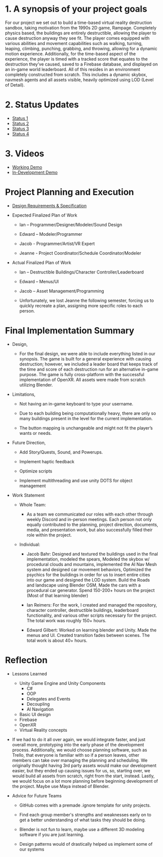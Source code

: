 # 1. A synopsis of your project goals

For our project we set out to build a time-based virtual reality destruction sandbox, taking motivation from the 1990s 2D game, Rampage. Completely physics based, the buildings are entirely destructible, allowing the player to cause destruction anyway they see fit. The player comes equipped with various abilities and movement capabilities such as walking, turning, leaping, climbing, punching, grabbing, and throwing, allowing for a dynamic motion experience. Additionally, for the time-based aspect of the experience, the player is timed with a tracked score that equates to the destruction they’ve caused, saved to a Firebase database, and displayed on an in-game world leaderboard. All of this resides in an environment completely constructed from scratch. This includes a dynamic skybox, navmesh agents and all assets visible, heavily optimized using LOD (Level of Detail).

# 2. Status Updates

- [Status 1](https://github.com/cretlo/unity-vr-rampage/blob/main/status/status1.md)
- [Status 2](https://github.com/cretlo/unity-vr-rampage/blob/main/status/status2.md)
- [Status 3](https://github.com/cretlo/unity-vr-rampage/blob/main/status/status3.md)
- [Status 4](https://github.com/cretlo/unity-vr-rampage/blob/main/status/status4.md)

# 3. Videos

- [Working Demo](https://www.youtube.com/watch?v=SysGxwCsr8I)
- [In-Development Demo](https://www.youtube.com/watch?v=DtVMk030N-U)

# Project Planning and Execution

- [Design Requirements & Specification](https://google.com)

- Expected Finalized Plan of Work

  - Ian – Programmer/Designer/Modeler/Sound Design

  - Edward – Modeler/Programmer

  - Jacob - Programmer/Artist/VR Expert

  - Jeanne - Project Coordinator/Schedule Coordinator/Modeler

- Actual Finalized Plan of Work

  - Ian – Destructible Buildings/Character Controller/Leaderboard

  - Edward – Menus/UI

  - Jacob – Asset Management/Programming

  - Unfortunately, we lost Jeanne the following semester, forcing us to quickly recreate a plan, assigning more specific roles to each person.

# Final Implementation Summary

- Design,

  - For the final design, we were able to include everything listed in our synopsis. The game is built for a general experience with causing destruction; however, we included a leader board that keeps track of the time and score of each destruction run for an alternative in-game purpose. The game is fully cross-platform with the successful implementation of OpenXR. All assets were made from scratch utilizing Blender.

- Limitations,

  - Not having an in-game keyboard to type your username.

  - Due to each building being computationally heavy, there are only so many buildings present in the level for the current implementation.

  - The button mapping is unchangeable and might not fit the player’s wants or needs.

- Future Direction,

  - Add Story/Quests, Sound, and Powerups.

  - Implement haptic feedback

  - Optimize scripts

  - Implement multithreading and use unity DOTS for object management

- Work Statement

  - Whole Team:

    - As a team we communicated our roles with each other through weekly Discord and in-person meetings. Each person not only equally contributed to the planning, project direction, documents, media, and presentation work, but also successfully filled their role within the project.

  - Individual:

    - Jacob Bahr: Designed and textured the buildings used in the final implementation, modeled the spears, Modeled the skybox w/ procedural clouds and mountains, implemented the AI Nav Mesh system and designed car movement behaviors, Optimized the psychics for the buildings in order for us to insert entire cities into our game and designed the LOD system. Build the Roads and landscape using Blender OSM, Made the cars with a procedural car generator. Spend 150-200+ hours on the project (Most of that learning blender)

    - Ian Reimers: For the work, I created and managed the repository, character controller, destructible buildings, leaderboard functionality, and various other scripts necessary for the project. The total work was roughly 150+ hours.

    - Edward Gilbert: Worked on learning blender and Unity. Made the menus and UI. Created transition fades between scenes. The total work is about 40+ hours.

# Reflection

- Lessons Learned
  - Unity Game Engine and Unity Components
    - C#
    - OOP
    - Delegates and Events
    - Decoupling
    - AI Navigation
  - Basic UI design
  - Firebase
  - OpenXR
  - Virtual Reality concepts
- If we had to do it all over again, we would integrate faster, and just overall more, prototyping into the early phase of the development process. Additionally, we would choose planning software, such as Trello, that everyone is familiar with so if a person leaves, other members can take over managing the planning and scheduling. We originally thought having 3rd party assets would make our development easier, but they ended up causing issues for us, so, starting over, we would build all assets from scratch, right from the start, instead. Lastly, we would focus on a lot more planning before beginning development of the project. Maybe use Maya instead of Blender.
- Advice for Future Teams

  - GitHub comes with a premade .ignore template for unity projects.

  - Find each group member's strengths and weaknesses early on to get a better understanding of what tasks they should be doing.

  - Blender is not fun to learn, maybe use a different 3D modeling software if you are just learning.

  - Design patterns would of drastically helped us implement some of our systems
